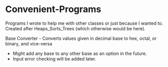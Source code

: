 # Convenient-Programs
Programs I wrote to help me with other classes or just because I wanted to. Created after Heaps_Sorts_Trees (which otherwise would be here).

Base Converter - Converts values given in decimal base to hex, octal, or binary, and vice-versa
  - Might add any base to any other base as an option in the future.
  - Input error checking will be added later.
